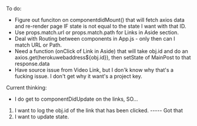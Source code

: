 To do:

- Figure out funciton on componentdidMount() that will fetch axios data and re-render page IF state is not equal to the state I want with that ID.
- Use props.match.url or props.match.path for Links in Aside section.
- Deal with Routing between components in App.js - only then can I match URL or Path.
- Need a function (onClick of Link in Aside) that will take obj.id and do an axios.get(herokuwebaddress\${obj.id}), then setState of MainPost to that response.data
- Have source issue from Video Link, but I don'k know why that's a fucking issue. I don't get why it want's a project key.

Current thinking:

- I do get to componentDidUpdate on the links, SO...

1. I want to log the obj.id of the link that has been clicked. ----- Got that
2. I want to update state.
